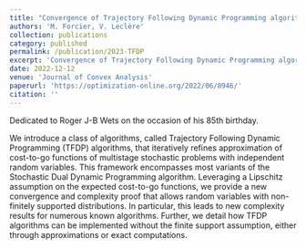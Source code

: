 ```yaml
---
title: "Convergence of Trajectory Following Dynamic Programming algorithms for multistage stochastic problems without finite support assumptions"
authors: 'M. Forcier, V. Leclère'
collection: publications
category: published
permalink: /publication/2023-TFDP
excerpt: 'Convergence of Trajectory Following Dynamic Programming algorithms for multistage stochastic problems without finite support assumptions'
date: 2022-12-12
venue: 'Journal of Convex Analysis'
paperurl: 'https://optimization-online.org/2022/06/8946/'
citation: ''
---
```

Dedicated to Roger J-B Wets on the occasion of his 85th birthday.

We introduce a class of algorithms, called Trajectory Following Dynamic Programming (TFDP) algorithms, that iteratively refines approximation of cost-to-go functions of multistage stochastic problems with independent random variables. This framework encompasses most variants of the Stochastic Dual Dynamic Programming algorithm. Leveraging a Lipschitz assumption on the expected cost-to-go functions, we provide a new convergence and complexity proof that allows random variables with non-finitely supported distributions. In particular, this leads to new complexity results for numerous known algorithms. Further, we detail how TFDP algorithms can be implemented without the finite support assumption, either through approximations or exact computations.